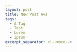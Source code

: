 ```yaml
---
layout: post
title: New Post Ava
tags:
  - A Tag
  - Test
  - Lorem
  - Ipsum
excerpt_separator: <!--more-->
---
```

